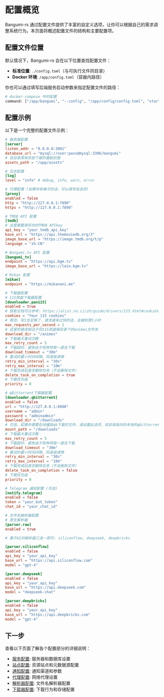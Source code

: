 # 配置概览

Bangumi-rs 通过配置文件提供了丰富的自定义选项，让你可以根据自己的需求调整系统行为。本页面将概述配置文件的结构和主要配置项。

## 配置文件位置

默认情况下，Bangumi-rs 会在以下位置查找配置文件：

- **标准位置**: `./config.toml`（与可执行文件同目录）
- **Docker 环境**: `/app/config.toml`（容器内路径）

你也可以通过填写后端服务启动参数来指定配置文件的路径：

```bash
# docker-compose 中的配置
command: ["/app/bangumi", "--config", "/app/config/config.toml", "start"]
```

## 配置示例

以下是一个完整的配置文件示例：

```toml
# 服务器配置
[server]
listen_addr = "0.0.0.0:3001"
database_url = "mysql://user:pass@mysql:3306/bangumi"
# 该目录用来存放下载的番剧封面
assets_path = "/app/assets"

# 日志配置
[log]
level = "info" # debug, info, warn, error

# 代理配置 (如果你有梯子的话，可以填写该选项)
[proxy]
enabled = false
http = "http://127.0.0.1:7890"
https = "http://127.0.0.1:7890"

# TMDB API 配置
[tmdb]
# 这里需要填写你的TMDB APIkey
api_key = "your_tmdb_api_key"
base_url = "https://api.themoviedb.org/3"
image_base_url = "https://image.tmdb.org/t/p"
language = "zh-CN"

# Bangumi.tv API 配置
[bangumi_tv]
endpoint = "https://api.bgm.tv"
image_base_url = "https://lain.bgm.tv"

# Mikan 配置
[mikan]
endpoint = "https://mikanani.me"

# 下载器配置
# 115网盘下载器配置
[downloader.pan115]
enabled = true
# 获取文档可以参考: https://alist.nn.ci/zh/guide/drivers/115.html#cookie%E8%8E%B7%E5%8F%96%E6%96%B9%E5%BC%8F
cookies = "Your 115 cookies"
# 限流，写1也足够了，请求速率过快的话，会被封禁1小时
max_requests_per_second = 1
# 这里的路径相当于你115网盘根目录下的animes文件夹
download_dir = "/animes"
# 下载最大重试次数
max_retry_count = 5
# 下载超时，避免由于死种导致一直在下载
download_timeout = "30m"
# 重试的最小时间间隔，将逐级递增
retry_min_interval = "30s"
retry_max_interval = "10m"
# 下载完成后是否删除任务（不会删除文件）
delete_task_on_completion = true
# 下载优先级
priority = 0

# qBittorrent下载器配置
[downloader.qbittorrent]
enabled = false
url = "http://127.0.0.1:8080"
username = "admin"
password = "adminadmin"
download_dir = "/downloads"
# 可选，如果你需要在线播放qb下载的文件，请设置此选项，该目录指向你本地的qbittorrent的下载目录, 程序需要访问目录用于在线播放
mount_path = "/downloads"
# 下载最大重试次数
max_retry_count = 5
# 下载超时，避免由于死种导致一直在下载
download_timeout = "30m"
# 重试的最小时间间隔，将逐级递增
retry_min_interval = "30s"
retry_max_interval = "10m"
# 下载完成后是否删除任务（不会删除文件）
delete_task_on_completion = false
# 下载优先级
priority = 0

# Telegram 通知配置 (可选)
[notify.telegram]
enabled = false
token = "your_bot_token"
chat_id = "your_chat_id"

# 文件名解析器配置
# 原生解析器
[parser.raw]
enabled = true

# 基于AI的解析器三选一即可: siliconflow, deepseek, deepbricks

[parser.siliconflow]
enabled = false
api_key = "your_api_key"
base_url = "https://api.siliconflow.com"
model = "gpt-4"

[parser.deepseek]
enabled = false
api_key = "your_api_key"
base_url = "https://api.deepseek.com"
model = "deepseek-chat"

[parser.deepbricks]
enabled = false
api_key = "your_api_key"
base_url = "https://api.deepbricks.com"
model = "gpt-4"

```

## 下一步

查看以下页面了解各个配置部分的详细说明：

- [服务配置](/configuration/server): 服务器和数据库设置
- [站点配置](/configuration/sites): 资源站点和元数据源配置
- [通知配置](/configuration/notification): 通知渠道和参数
- [代理配置](/configuration/proxy): 网络代理设置
- [解析器配置](/configuration/parser): 文件名解析器配置
- [下载器配置](/configuration/downloader): 下载行为和存储配置

